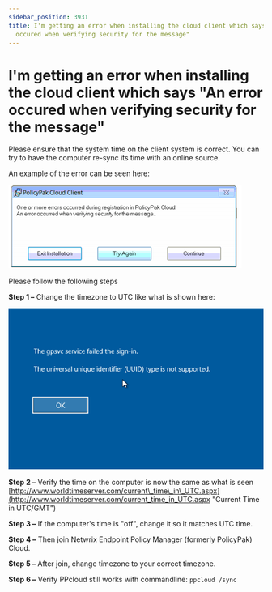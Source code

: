 ```yaml
---
sidebar_position: 3931
title: I'm getting an error when installing the cloud client which says "An error
  occured when verifying security for the message"
---
```


# I'm getting an error when installing the cloud client which says "An error occured when verifying security for the message"

Please ensure that the system time on the client system is correct. You can try  to have the computer re-sync its time with an online source.

An example of the error can be seen here:

![](../../../../../../../static/images/PolicyPak/Content/Resources/Images/Troubleshooting/Error/Cloud/113_1_dtyeryrtyy.png)

Please follow the following steps

**Step 1 –** Change the timezone to UTC like what is shown here:

![](../../../../../../../static/images/PolicyPak/Content/Resources/Images/Troubleshooting/Error/Cloud/20_1_sdgdfhfgnfjfghjfghjfghjfghj.png)

**Step 2 –** Verify the time on the computer is now the same as what is seen [http://www.worldtimeserver.com/current\_time\_in\_UTC.aspx](http://www.worldtimeserver.com/current_time_in_UTC.aspx "Current Time in UTC/GMT")

**Step 3 –** If the computer's time is "off", change it so it matches UTC time.

**Step 4 –** Then join Netwrix Endpoint Policy Manager (formerly PolicyPak) Cloud.

**Step 5 –** After join, change timezone to your correct timezone.

**Step 6 –** Verify PPcloud still works with commandline: `ppcloud /sync`
